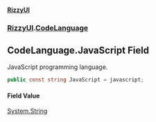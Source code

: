 #### [RizzyUI](index 'index')
### [RizzyUI](RizzyUI 'RizzyUI').[CodeLanguage](RizzyUI.CodeLanguage 'RizzyUI.CodeLanguage')

## CodeLanguage.JavaScript Field

JavaScript programming language.

```csharp
public const string JavaScript = javascript;
```

#### Field Value
[System.String](https://docs.microsoft.com/en-us/dotnet/api/System.String 'System.String')